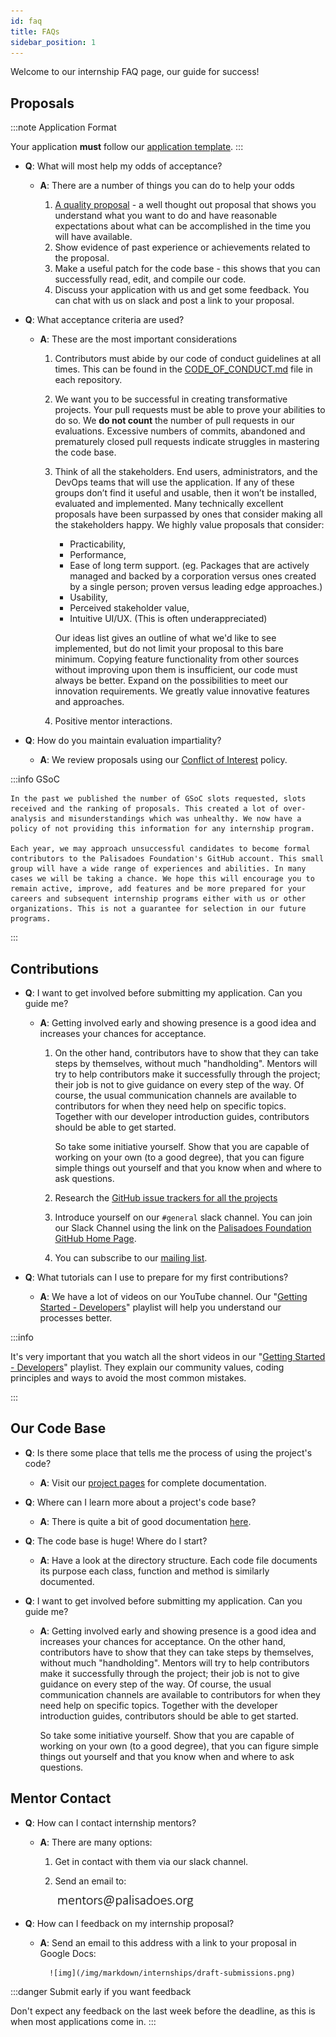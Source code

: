```yaml
---
id: faq
title: FAQs
sidebar_position: 1
---
```


Welcome to our internship FAQ page, our guide for success!

## Proposals

:::note Application Format

Your application **must** follow our [application template](../introduction/application-template.md).
:::

- **Q**: What will most help my odds of acceptance?

    - **A**: There are a number of things you can do to help your odds

        1. [A quality proposal](../introduction/application-template.md) - a well thought out proposal that shows you understand what you want to do and have reasonable expectations about what can be accomplished in the time you will have available.
        1. Show evidence of past experience or achievements related to the proposal.
        1. Make a useful patch for the code base - this shows that you can successfully read, edit, and compile our code.
        1. Discuss your application with us and get some feedback. You can chat with us on slack and post a link to your proposal.

- **Q**: What acceptance criteria are used?

    - **A**: These are the most important considerations
        1. Contributors must abide by our code of conduct guidelines at all times. This can be found in the [CODE_OF_CONDUCT.md](https://github.com/PalisadoesFoundation/developer-docs/blob/main/CODE_OF_CONDUCT.md) file in each repository.
        1. We want you to be successful in creating transformative projects. Your pull requests must be able to prove your abilities to do so. We **do not count** the number of pull requests in our evaluations. Excessive numbers of commits, abandoned and prematurely closed pull requests indicate struggles in mastering the code base.
        1. Think of all the stakeholders. End users, administrators, and the DevOps teams that will use the application. If any of these groups don’t find it useful and usable, then it won’t be installed, evaluated and implemented. Many technically excellent proposals have been surpassed by ones that consider making all the stakeholders happy. We highly value proposals that consider:
            - Practicability,
            - Performance,
            - Ease of long term support. (eg. Packages that are actively managed and backed by a corporation versus ones created by a single person; proven versus leading edge approaches.)
            - Usability,
            - Perceived stakeholder value,
            - Intuitive UI/UX. (This is often underappreciated)
            
            Our ideas list gives an outline of what we'd like to see implemented, but do not limit your proposal to this bare minimum. Copying feature functionality from other sources without improving upon them is insufficient, our code must always be better. Expand on the possibilities to meet our innovation requirements. We greatly value innovative features and approaches.
        1. Positive mentor interactions.

- **Q**: How do you maintain evaluation impartiality?

    - **A**: We review proposals using our [Conflict of Interest](../introduction/conflicts-of-interest) policy.

:::info GSoC

    In the past we published the number of GSoC slots requested, slots received and the ranking of proposals. This created a lot of over-analysis and misunderstandings which was unhealthy. We now have a policy of not providing this information for any internship program.

    Each year, we may approach unsuccessful candidates to become formal contributors to the Palisadoes Foundation's GitHub account. This small group will have a wide range of experiences and abilities. In many cases we will be taking a chance. We hope this will encourage you to remain active, improve, add features and be more prepared for your careers and subsequent internship programs either with us or other organizations. This is not a guarantee for selection in our future programs. 

:::

## Contributions

- **Q**: I want to get involved before submitting my application. Can you guide me?

    - **A**: Getting involved early and showing presence is a good idea and increases your chances for acceptance. 
        1. On the other hand, contributors have to show that they can take steps by themselves, without much "handholding". 
        Mentors will try to help contributors make it successfully through the project; their job is not to give guidance on every step of the way. Of course, the usual communication channels are available to contributors for when they need help on specific topics. Together with our developer introduction guides, contributors should be able to get started.

            So take some initiative yourself. Show that you are capable of working on your own (to a good degree), that you can figure simple things out yourself and that you know when and where to ask questions.

        1. Research the [GitHub issue trackers for all the projects](../../introduction/projects)
        2. Introduce yourself on our `#general` slack channel. You can join our Slack Channel using the link on the [Palisadoes Foundation GitHub Home Page](http://github.com/PalisadoesFoundation).
        3. You can subscribe to our [mailing list](https://www.freelists.org/list/palisadoes).

- **Q**: What tutorials can I use to prepare for my first contributions?

    - **A**: We have a lot of videos on our YouTube channel. Our "[Getting Started - Developers](https://www.youtube.com/watch?v=YpBUoHxEeyg&list=PLv50qHwThlJUIzscg9a80a9-HmAlmUdCF)" playlist will help you understand our processes better.

:::info

It's very important that you watch all the short videos in our "[Getting Started - Developers](https://www.youtube.com/watch?v=YpBUoHxEeyg&list=PLv50qHwThlJUIzscg9a80a9-HmAlmUdCF)" playlist. They explain our community values, coding principles and ways to avoid the most common mistakes.

:::

## Our Code Base

- **Q**: Is there some place that tells me the process of using the project's code?

    - **A**: Visit our [project pages](../../introduction/projects.md) for complete documentation.

- **Q**: Where can I learn more about a project's code base?

    - **A**: There is quite a bit of good documentation [here](../../introduction/projects.md).

- **Q**: The code base is huge! Where do I start?

    - **A**: Have a look at the directory structure. Each code file documents its purpose each class, function and method is similarly documented. 

- **Q**: I want to get involved before submitting my application. Can you guide me?

    - **A**: Getting involved early and showing presence is a good idea and increases your chances for acceptance. On the other hand, contributors have to show that they can take steps by themselves, without much "handholding". Mentors will try to help contributors make it successfully through the project; their job is not to give guidance on every step of the way. Of course, the usual communication channels are available to contributors for when they need help on specific topics. Together with the developer introduction guides, contributors should be able to get started.

        So take some initiative yourself. Show that you are capable of working on your own (to a good degree), that you can figure simple things out yourself and that you know when and where to ask questions.

## Mentor Contact

- **Q**: How can I contact internship mentors?

    - **A**: There are many options:

        1. Get in contact with them via our slack channel.
        1. Send an email to:

            ![img](/img/markdown/internships/mentors.png)

- **Q**: How can I feedback on my internship proposal?

    - **A**: Send an email to this address with a link to your proposal in Google Docs:

            ![img](/img/markdown/internships/draft-submissions.png)


:::danger Submit early if you want feedback

Don't expect any feedback on the last week before the deadline, as this is when most applications come in.
:::

